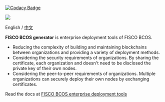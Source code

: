 
[![Codacy Badge](https://api.codacy.com/project/badge/Grade/73ce231175d643e58fb17039c0c47202)](https://app.codacy.com/app/fisco/generator?utm_source=github.com&utm_medium=referral&utm_content=FISCO-BCOS/generator&utm_campaign=Badge_Grade_Dashboard)

![](https://github.com/FISCO-BCOS/FISCO-BCOS/raw/release-2.0.1/docs/images/FISCO_BCOS_Logo.svg?sanitize=true)

English / [中文](docs/README_CN.md)

**FISCO BCOS generator** is enterprise deployment tools of FISCO BCOS.

- Reducing the complexity of building and maintaining blockchains between organizations and providing a variety of deployment methods.
- Considering the security requirements of organizations. By sharing the certificate, each organization and doesn't need to be disclosed the private key of their own nodes.
- Considering the peer-to-peer requirements of organizations. Multiple organizations can securely deploy their own nodes by exchanging certificates.

Read the docs at [FISCO BCOS enterprise  deployment tools](https://fisco-bcos-documentation.readthedocs.io/zh_CN/release-2.0/docs/enterprise_tools/index.html)
